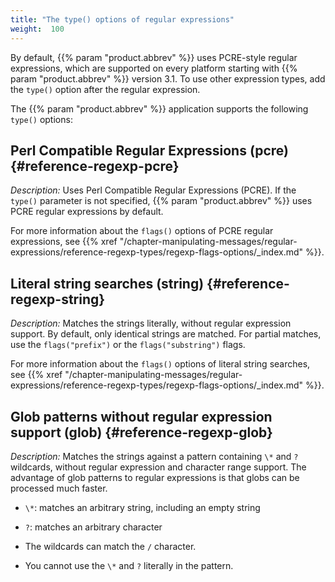 ```yaml
---
title: "The type() options of regular expressions"
weight:  100
---
```

<!-- DISCLAIMER: This file is based on the syslog-ng Open Source Edition documentation https://github.com/balabit/syslog-ng-ose-guides/commit/2f4a52ee61d1ea9ad27cb4f3168b95408fddfdf2 and is used under the terms of The syslog-ng Open Source Edition Documentation License. The file has been modified by Axoflow. -->

By default, {{% param "product.abbrev" %}} uses PCRE-style regular expressions, which are supported on every platform starting with {{% param "product.abbrev" %}} version 3.1. To use other expression types, add the `type()` option after the regular expression.

The {{% param "product.abbrev" %}} application supports the following `type()` options:


## Perl Compatible Regular Expressions (pcre) {#reference-regexp-pcre}

*Description:* Uses Perl Compatible Regular Expressions (PCRE). If the `type()` parameter is not specified, {{% param "product.abbrev" %}} uses PCRE regular expressions by default.

For more information about the `flags()` options of PCRE regular expressions, see {{% xref "/chapter-manipulating-messages/regular-expressions/reference-regexp-types/regexp-flags-options/_index.md" %}}.



## Literal string searches (string) {#reference-regexp-string}

*Description:* Matches the strings literally, without regular expression support. By default, only identical strings are matched. For partial matches, use the `flags("prefix")` or the `flags("substring")` flags.

For more information about the `flags()` options of literal string searches, see {{% xref "/chapter-manipulating-messages/regular-expressions/reference-regexp-types/regexp-flags-options/_index.md" %}}.



## Glob patterns without regular expression support (glob) {#reference-regexp-glob}

*Description:* Matches the strings against a pattern containing `\*` and `?` wildcards, without regular expression and character range support. The advantage of glob patterns to regular expressions is that globs can be processed much faster.

  - `\*`: matches an arbitrary string, including an empty string

  - `?`: matches an arbitrary character

  - The wildcards can match the `/` character.

  - You cannot use the `\*` and `?` literally in the pattern.

